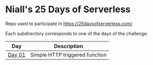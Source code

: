 # Niall's 25 Days of Serverless

Repo used to participate in https://25daysofserverless.com/

Each subdirectory corresponds to one of the days of the challenge:

| Day | Description |
| --- | --- |
| [Day 01](https://github.com/nkelly75/25-days-of-serverless/tree/master/day01) | Simple HTTP triggered function |
